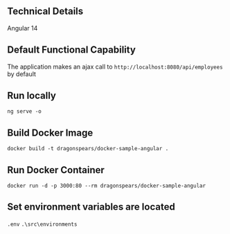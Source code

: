 ## Technical Details

Angular 14

## Default Functional Capability

The application makes an ajax call to `http://localhost:8080/api/employees` by default


## Run locally

`ng serve -o`

## Build Docker Image

`docker build -t dragonspears/docker-sample-angular .`

## Run Docker Container

`docker run -d -p 3000:80 --rm dragonspears/docker-sample-angular`

## Set environment variables are located

`.env`
`.\src\environments`

